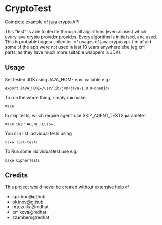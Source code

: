 # CryptoTest
Complete example of java crypto API

This "test" is able to iterate through all algorithms (even aliases) which every java crypto provider provides.
Every algorithm is initialised, and used. This is probably hugest collection of usages of java crypto api. I'm  afraid some of the apis were not used in last 10 years anywhere else (eg xml parts, as they have much more suitable wrappers in JDK).

## Usage

Set tested JDK using JAVA_HOME env. variable e.g.:
```
export JAVA_HOME=/usr/lib/jvm/java-1.8.0-openjdk
```
To run the whole thing, simply run make:
```
make
```
to skip tests, which require agent, use SKIP_AGENT_TESTS parameter:
```
make SKIP_AGENT_TESTS=1
```
You can list individual tests using:
```
make list-tests
```
To Run some individual test use e.g.:
```
make CipherTests
```

## Credits
 
 This project would never be created without extensive help of
  *  sparkoo@github
  *  oklinov@github
  *  mzezulka@redhat
  *  pmikova@redhat
  *  zzambers@redhat
